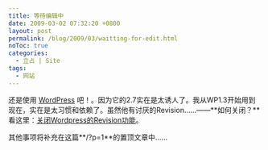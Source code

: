 ```yaml
---
title: 等待编辑中
date: 2009-03-02 07:32:20 +0800
layout: post
permalink: /blog/2009/03/waitting-for-edit.html
noToc: true
categories:
  - 立占 | Site
tags:
  - 网站
---
```

还是使用 [WordPress][1] 吧！。因为它的2.7实在是太诱人了。我从WP1.3开始用到现在，实在是太习惯和依赖了。虽然他有讨厌的Revision……——**如何关闭？**看这里：<a href="http://chenjun.com/blog/2009/03/disable-wordpress-revision.html" rel="bookmark">关闭Wordpress的Revision功能</a>。

其他事项将补充在这篇**/?p=1**的置顶文章中……

 [1]: http://wordpress.org
